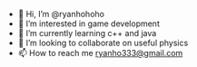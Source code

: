- 👋 Hi, I’m @ryanhohoho
- 👀 I’m interested in game development
- 🌱 I’m currently learning c++ and java
- 💞️ I’m looking to collaborate on useful physics
- 📫 How to reach me ryanho333@gmail.com

<!---
ryanhohoho/ryanhohoho is a ✨ special ✨ repository because its `README.md` (this file) appears on your GitHub profile.
You can click the Preview link to take a look at your changes.
--->
